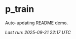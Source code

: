 # p_train

Auto-updating README demo.

<!--START_SECTION:status-->
_Last run: 2025-09-21 22:17 UTC_
<!--END_SECTION:status-->









































































































































































































































































































































































































































































































































































































































































































































































